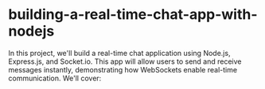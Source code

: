 # building-a-real-time-chat-app-with-nodejs
In this project, we'll build a real-time chat application using Node.js, Express.js, and Socket.io. This app will allow users to send and receive messages instantly, demonstrating how WebSockets enable real-time communication. We'll cover:
